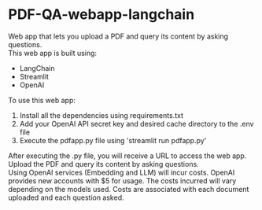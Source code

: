 # PDF-QA-webapp-langchain
Web app that lets you upload a PDF and query its content by asking questions.<br>
This web app is built using:
- LangChain
- Streamlit
- OpenAI<br>

To use this web app:
1. Install all the dependencies using requirements.txt
2. Add your OpenAI API secret key and desired cache directory to the .env file
3. Execute the pdfapp.py file using 'streamlit run pdfapp.py'<br>


After executing the .py file, you will receive a URL to access the web app. Upload the PDF and query its content by asking questions.<br>
Using OpenAI services (Embedding and LLM) will incur costs. OpenAI provides new accounts with $5 for usage. The costs incurred will vary depending on the models used. Costs are associated with each document uploaded and each question asked.
